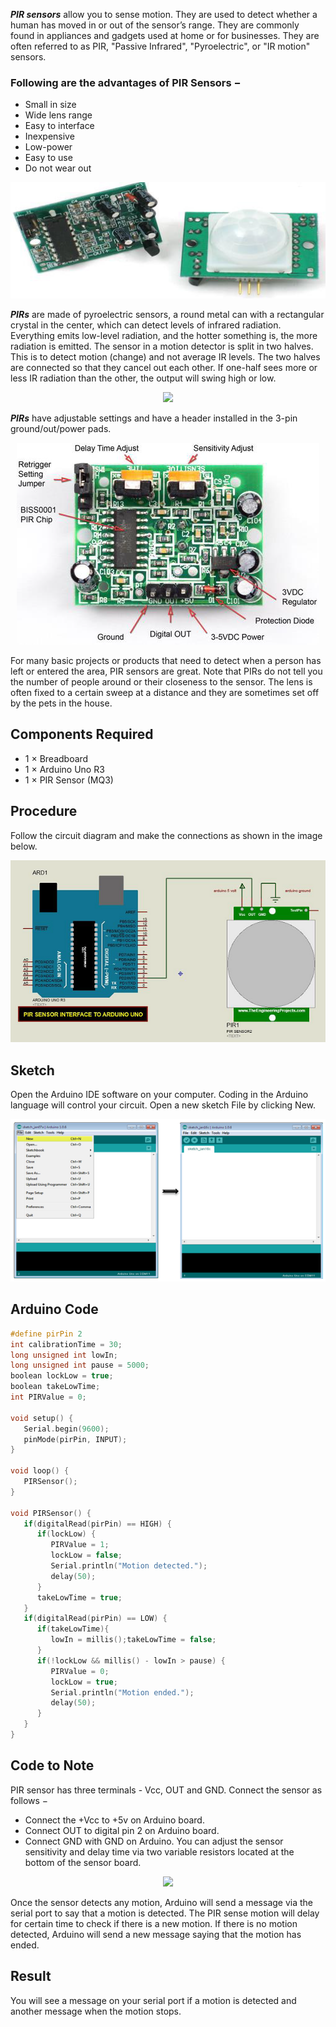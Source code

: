 ***PIR sensors*** allow you to sense motion. They are used to detect whether a human has moved in or out of the sensor’s range. They are commonly found in appliances and gadgets used at home or for businesses. They are often referred to as PIR, "Passive Infrared", "Pyroelectric", or "IR motion" sensors.

### Following are the advantages of PIR Sensors −
 - Small in size
 - Wide lens range
 - Easy to interface
 - Inexpensive
 - Low-power
 - Easy to use
 - Do not wear out
   
<p align="center">
<img src="/1.Arduino%20Programming/1.%20Dataset/pir_sensor.jpg"/>
   </p>
   
***PIRs*** are made of pyroelectric sensors, a round metal can with a rectangular crystal in the center, which can detect levels of infrared radiation. Everything emits low-level radiation, and the hotter something is, the more radiation is emitted. The sensor in a motion detector is split in two halves. This is to detect motion (change) and not average IR levels. The two halves are connected so that they cancel out each other. If one-half sees more or less IR radiation than the other, the output will swing high or low.
<p align="center">
<img src="https://www.tutorialspoint.com/arduino/images/pir.jpg"/>
   </p>

***PIRs*** have adjustable settings and have a header installed in the 3-pin ground/out/power pads.
<p align="center">
<img src="/1.Arduino%20Programming/1.%20Dataset/pir_adjustable_settings.jpg"/>
   </p>
For many basic projects or products that need to detect when a person has left or entered the area, PIR sensors are great. Note that PIRs do not tell you the number of people around or their closeness to the sensor. The lens is often fixed to a certain sweep at a distance and they are sometimes set off by the pets in the house.

## Components Required

 - 1 × Breadboard
 - 1 × Arduino Uno R3
 - 1 × PIR Sensor (MQ3)
   
## Procedure
Follow the circuit diagram and make the connections as shown in the image below.
<p align="center">
<img src="/1.Arduino%20Programming/1.%20Dataset/pir_sensor_circuit_connection.jpg"/>
   </p>
   
## Sketch
Open the Arduino IDE software on your computer. Coding in the Arduino language will control your circuit. Open a new sketch File by clicking New.
<p align="center">
<img src="/1.Arduino%20Programming/1.%20Dataset/sketch.jpg"/>
   </p>

## Arduino Code
```C
#define pirPin 2
int calibrationTime = 30;
long unsigned int lowIn;
long unsigned int pause = 5000;
boolean lockLow = true;
boolean takeLowTime;
int PIRValue = 0;

void setup() {
   Serial.begin(9600);
   pinMode(pirPin, INPUT);
}

void loop() {
   PIRSensor();
}

void PIRSensor() {
   if(digitalRead(pirPin) == HIGH) {
      if(lockLow) {
         PIRValue = 1;
         lockLow = false;
         Serial.println("Motion detected.");
         delay(50);
      }
      takeLowTime = true;
   }
   if(digitalRead(pirPin) == LOW) {
      if(takeLowTime){
         lowIn = millis();takeLowTime = false;
      }
      if(!lockLow && millis() - lowIn > pause) {
         PIRValue = 0;
         lockLow = true;
         Serial.println("Motion ended.");
         delay(50);
      }
   }
}
```

## Code to Note
PIR sensor has three terminals - Vcc, OUT and GND. Connect the sensor as follows −

  - Connect the +Vcc to +5v on Arduino board.
  - Connect OUT to digital pin 2 on Arduino board.
  - Connect GND with GND on Arduino.
You can adjust the sensor sensitivity and delay time via two variable resistors located at the bottom of the sensor board.
<p align="center">
<img src="https://www.tutorialspoint.com/arduino/images/delay_time_adjust.jpg"/>
   </p>
Once the sensor detects any motion, Arduino will send a message via the serial port to say that a motion is detected. The PIR sense motion will delay for certain time to check if there is a new motion. If there is no motion detected, Arduino will send a new message saying that the motion has ended.

## Result
You will see a message on your serial port if a motion is detected and another message when the motion stops.

